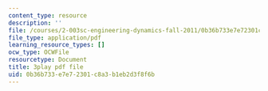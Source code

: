 ```yaml
---
content_type: resource
description: ''
file: /courses/2-003sc-engineering-dynamics-fall-2011/0b36b733e7e72301c8a3b1eb2d3f8f6b_9CPA6WG6mRo.pdf
file_type: application/pdf
learning_resource_types: []
ocw_type: OCWFile
resourcetype: Document
title: 3play pdf file
uid: 0b36b733-e7e7-2301-c8a3-b1eb2d3f8f6b
---
```

